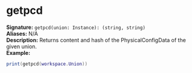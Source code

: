 # getpcd
**Signature:** `getpcd(union: Instance): (string, string)` <br>
**Aliases:** N/A <br>
**Description:** Returns content and hash of the PhysicalConfigData of the given union. <br>
**Example:**
```lua
print(getpcd(workspace.Union))
```
